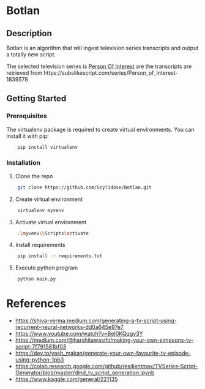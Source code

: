 # Botlan

## Description 

Botlan is an algorithm that will ingest television series transcripts and output a totally new script.

The selected television series is [Person Of Interest](https://en.wikipedia.org/wiki/Person_of_Interest_(TV_series)) are the transcripts are retrieved from https://subslikescript.com/series/Person_of_Interest-1839578 

## Getting Started

### Prerequisites

The virtualenv package is required to create virtual environments. You can install it with pip:
```sh
    pip install virtualenv
```

### Installation

1. Clone the repo
```sh
    git clone https://github.com/Scylidose/Botlan.git
```

2. Create virtual environment
```sh
    virtualenv myvenv
```

3. Activate virtual environment

```sh
    .\myvenv\\Scripts\activate
```

4. Install requirements

```sh
    pip install -r requirements.txt
```

5. Execute python program

```sh
    python main.py
```

# References 

- https://shiva-verma.medium.com/generating-a-tv-script-using-recurrent-neural-networks-dd0a645e97e7
- https://www.youtube.com/watch?v=BeI0KQqgv3Y 
- https://medium.com/@harshitawasthi/making-your-own-simpsons-tv-script-7f791581bf03
- https://dev.to/yash_makan/generate-your-own-favourite-tv-episode-using-python-1pb3 
- https://colab.research.google.com/github/resilientmax/TVSeries-Script-Generator/blob/master/dlnd_tv_script_generation.ipynb
- https://www.kaggle.com/general/221135